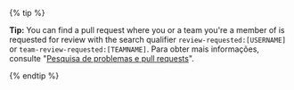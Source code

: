 {% tip %}

**Tip:** You can find a pull request where you or a team you're a member of is requested for review with the search qualifier `review-requested:[USERNAME]` or `team-review-requested:[TEAMNAME]`. Para obter mais informações, consulte "[Pesquisa de problemas e pull requests](/articles/searching-issues-and-pull-requests)".

{% endtip %}
